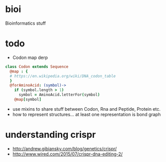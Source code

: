 # bioi
Bioinformatics stuff

# todo
- Codon map derp
```coffeescript
class Codon extends Sequence
  @map : {
  # https://en.wikipedia.org/wiki/DNA_codon_table
  }
  @forAminoAcid: (symbol)->
    if (symbol.length > 1)
      symbol = AminoAcid.letterFor(symbol)
    @map[symbol]
```
- use mixins to share stuff between Codon, Rna and Peptide, Protein etc. 
- how to represent structures... at least one representation is bond graph 

# understanding crispr
- http://andrew.gibiansky.com/blog/genetics/crispr/
- http://www.wired.com/2015/07/crispr-dna-editing-2/
